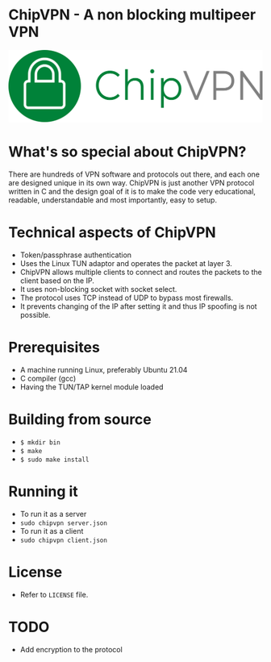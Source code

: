 
# ChipVPN - A non blocking multipeer VPN 
![logo](https://github.com/coldchip/chipvpn/raw/master/docs/chipvpn.png)

# What's so special about ChipVPN?
There are hundreds of VPN software and protocols out there, and each one are designed unique in its own way. ChipVPN is just another VPN protocol written in C and the design goal of it is to make the code very educational, readable, understandable and most importantly, easy to setup. 

# Technical aspects of ChipVPN
- Token/passphrase authentication
- Uses the Linux TUN adaptor and operates the packet at layer 3. 
- ChipVPN allows multiple clients to connect and routes the packets to the client based on the IP.
- It uses non-blocking socket with socket select. 
- The protocol uses TCP instead of UDP to bypass most firewalls.
- It prevents changing of the IP after setting it and thus IP spoofing is not possible. 
# Prerequisites
- A machine running Linux, preferably Ubuntu 21.04
- C compiler (gcc)  
- Having the TUN/TAP kernel module loaded

# Building from source
- `$ mkdir bin`
- `$ make`
- `$ sudo make install`

# Running it
- To run it as a server
- `sudo chipvpn server.json`
- To run it as a client
- `sudo chipvpn client.json`

# License
- Refer to `LICENSE` file. 

# TODO
- Add encryption to the protocol